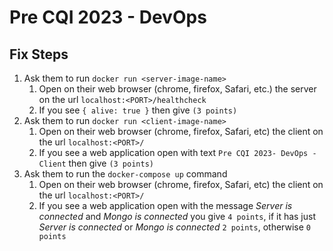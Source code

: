 # Pre CQI 2023 - DevOps

## Fix Steps

1. Ask them to run `docker run <server-image-name>`
   1. Open on their web browser (chrome, firefox, Safari, etc.) the server on the url `localhost:<PORT>/healthcheck`
   2. If you see `{ alive: true }` then give `(3 points)`
2. Ask them to run `docker run <client-image-name>`
   1. Open on their web browser (chrome, firefox, Safari, etc) the client on the url `localhost:<PORT>/`
   2. If you see a web application open with text `Pre CQI 2023- DevOps - Client` then give `(3 points)`
3. Ask them to run the `docker-compose up` command
   1. Open on their web browser (chrome, firefox, Safari, etc) the client on the url `localhost:<PORT>/`
   2. If you see a web application open with the message *Server is connected* and *Mongo is connected* you give `4 points`, if it has just *Server is connected* or *Mongo is connected* `2 points`, otherwise `0 points`